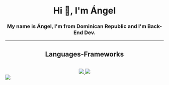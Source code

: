 <h1 align="center">Hi 👋, I'm Ángel</h1>
<h3 align="center">My name is Ángel, I'm from Dominican Republic and I'm Back-End Dev.</h3>

---


<h2 align="center">Languages-Frameworks</h2>
<br/>
<div align="center">
    <a href="https://skillicons.dev">
    <img src="https://skillicons.dev/icons?i=cs,github,git,html,js,ts,mongodb,postgres" />
    <img src="https://skillicons.dev/icons?i=dotnet,spring,vue,angular,docker,postman" />
    </a>
</div>


<img src="https://media4.giphy.com/media/v1.Y2lkPTc5MGI3NjExcG1wa2g2anhwdGFuNzNjaHpmOWdydDV5ZzV3ZWI0ZXQ4dGMyc3I1MiZlcD12MV9pbnRlcm5hbF9naWZfYnlfaWQmY3Q9Zw/h9rBcBywX895S/giphy.gif" />
